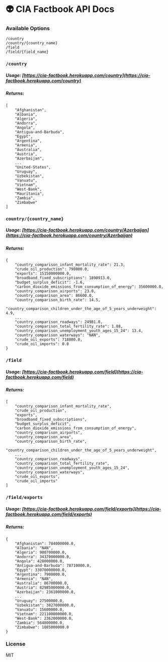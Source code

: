 # 👽 CIA Factbook API Docs

### Available Options

```
/country
/country/{country_name}
/field
/field/{field_name}
```

### `/country`
##### Usage: [https://cia-factbook.herokuapp.com/country](https://cia-factbook.herokuapp.com/country)
##### Returns:
```
[
    "Afghanistan",
    "Albania",
    "Algeria",
    "Andorra",
    "Angola",
    "Antigua-and-Barbuda",
    "Egypt",
    "Argentina",
    "Armenia",
    "Australia",
    "Austria",
    "Azerbaijan",
    ...
    "United-States",
    "Uruguay",
    "Uzbekistan",
    "Vanuatu",
    "Vietnam",
    "West-Bank",
    "Mauritania",
    "Zambia",
    "Zimbabwe"
]
```

### `country/{country_name}`
##### Usage: [https://cia-factbook.herokuapp.com/country/Azerbaijan](https://cia-factbook.herokuapp.com/country/Azerbaijan)
##### Returns:
```
{
    "country_comparison_infant_mortality_rate": 21.3,
    "crude_oil_production": 798000.0,
    "exports": 15150000000.0,
    "broadband_fixed_subscriptions": 1890913.0,
    "budget_surplus_deficit": -1.6,
    "carbon_dioxide_emissions_from_consumption_of_energy": 35600000.0,
    "country_comparison_airports": 23.0,
    "country_comparison_area": 86600.0,
    "country_comparison_birth_rate": 14.5,
    "country_comparison_children_under_the_age_of_5_years_underweight": 4.9,
    ...
    "country_comparison_roadways": 24981.0,
    "country_comparison_total_fertility_rate": 1.88,
    "country_comparison_unemployment_youth_ages_15_24": 13.4,
    "country_comparison_waterways": "NAN",
    "crude_oil_exports": 718800.0,
    "crude_oil_imports": 0.0
}
```

### `/field`
##### Usage: [https://cia-factbook.herokuapp.com/field](https://cia-factbook.herokuapp.com/field)
##### Returns:
```
[
    "country_comparison_infant_mortality_rate",
    "crude_oil_production",
    "exports",
    "broadband_fixed_subscriptions",
    "budget_surplus_deficit",
    "carbon_dioxide_emissions_from_consumption_of_energy",
    "country_comparison_airports",
    "country_comparison_area",
    "country_comparison_birth_rate",
    "country_comparison_children_under_the_age_of_5_years_underweight",
    ...
    "country_comparison_roadways",
    "country_comparison_total_fertility_rate",
    "country_comparison_unemployment_youth_ages_15_24",
    "country_comparison_waterways",
    "crude_oil_exports",
    "crude_oil_imports"
]
```

### `/field/exports`
##### Usage: [https://cia-factbook.herokuapp.com/field/exports](https://cia-factbook.herokuapp.com/field/exports)
##### Returns:
```
{
    "Afghanistan": 784000000.0,
    "Albania": "NAN",
    "Algeria": 900700000.0,
    "Andorra": 34370000000.0,
    "Angola": 428000000.0,
    "Antigua-and-Barbuda": 78710000.0,
    "Egypt": 33070000000.0,
    "Argentina": 7900000.0,
    "Armenia": "NAN",
    "Australia": 86700000.0,
    "Austria": 82985000000.0,
    "Azerbaijan": 2361000000.0,
    ...
    "Uruguay": 27500000.0,
    "Uzbekistan": 3827000000.0,
    "Vanuatu": 15600000.0,
    "Vietnam": 221100000000.0,
    "West-Bank": 2362000000.0,
    "Zambia": 564800000.0,
    "Zimbabwe": 1085000000.0
}
```

### License
MIT